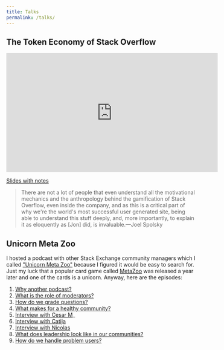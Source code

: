 ```yaml
---
title: Talks
permalink: /talks/
---
```


## The Token Economy of Stack Overflow

<iframe width="560" height="315" src="https://www.youtube.com/embed/HcUML0XNeKI?si=L_DgAVYkQg55sCFs" title="YouTube video player" frameborder="0" allow="accelerometer; autoplay; clipboard-write; encrypted-media; gyroscope; picture-in-picture; web-share" allowfullscreen></iframe>

[Slides with notes](https://docs.google.com/presentation/d/13uK6sxIVdGr0yl-Hhfg_S7aT56iAIB31KgvK1KWa3VU/edit?usp=sharing)

> There are not a lot of people that even understand all the
> motivational mechanics and the anthropology behind the gamification
> of Stack Overflow, even inside the company, and as this is a
> critical part of why we're the world's most successful user
> generated site, being able to understand this stuff deeply, and,
> more importantly, to explain it as eloquently as [Jon]  did, is
> invaluable.&mdash;Joel Spolsky

## Unicorn Meta Zoo

I hosted a podcast with other Stack Exchange community managers which
I called ["Unicorn Meta Zoo"](https://unicorn-meta-zoo.github.io/)
because I figured it would be easy to search for. Just my luck that a
popular card game called
[MetaZoo](https://en.wikipedia.org/wiki/MetaZoo) was released a year
later and one of the cards is a unicorn. Anyway, here are the
episodes:

1. [Why another
   podcast?](https://unicorn-meta-zoo.github.io/episodes/why-podcast.mp3)
2. [What is the role of
   moderators?](https://dts.podtrac.com/redirect.mp3/unicorn-meta-zoo.github.io/episodes/moderation.mp3)
3. [How do we grade
   questions?](https://dts.podtrac.com/redirect.mp3/unicorn-meta-zoo.github.io/episodes/question-grade.mp3)
4. [What makes for a healthy
   community?](https://dts.podtrac.com/redirect.mp3/unicorn-meta-zoo.github.io/episodes/healthy-communities.mp3)
5. [Interview with Cesar
   M](https://dts.podtrac.com/redirect.mp3/unicorn-meta-zoo.github.io/episodes/cesar.mp3)_
6. [Interview with
   Catija](https://dts.podtrac.com/redirect.mp3/unicorn-meta-zoo.github.io/episodes/catija.mp3)
7. [Interview with
   Nicolas](https://dts.podtrac.com/redirect.mp3/unicorn-meta-zoo.github.io/episodes/nicolas.mp3)
8. [What does leadership look like in our
   communities?](https://dts.podtrac.com/redirect.mp3/unicorn-meta-zoo.github.io/episodes/leadership.mp3)
9. [How do we handle problem
   users?](https://dts.podtrac.com/redirect.mp3/unicorn-meta-zoo.github.io/episodes/problem-users.mp3)

